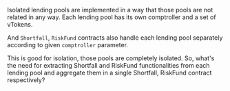 Isolated lending pools are implemented in a way that those pools are not related in any way.
Each lending pool has its own comptroller and a set of vTokens.

And `Shortfall`, `RiskFund` contracts also handle each lending pool separately according to given `comptroller` parameter.

This is good for isolation, those pools are completely isolated.
So, what's the need for extracting Shortfall and RiskFund functionalities from each lending pool and aggregate them in a single Shortfall, RiskFund contract respectively?